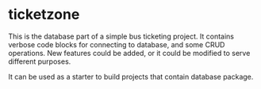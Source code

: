 # ticketzone

This is the database part of a simple bus ticketing project. It contains verbose code blocks for connecting to database, and some CRUD operations. New features could be added, or it could be modified to serve different purposes.

It can be used as a starter to build projects that contain database package.

